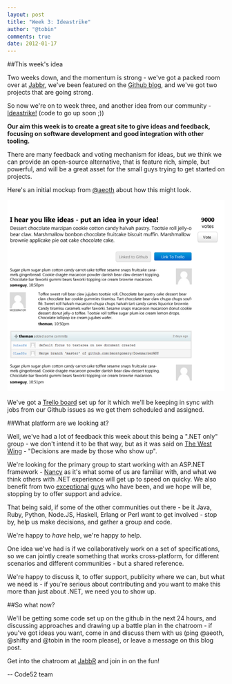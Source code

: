 ```yaml
--- 
layout: post
title: "Week 3: Ideastrike"
author: "@tobin"
comments: true
date: 2012-01-17
---
```


##This week's idea

Two weeks down, and the momentum is strong - we've got a packed room over at [Jabbr](http://jabbr.net/#/rooms/code52), we've been featured on the [Github blog](https://github.com/blog/1024-a-new-coding-project-every-week-at-code52), and we've got two projects that are going strong.

So now we're on to week three, and another idea from our community - [Ideastrike!](https://github.com/Code52/Ideastrike) (code to go up soon ;))

**Our aim this week is to create a great site to give ideas and feedback, focusing on software development and good integration with other tooling.**

There are many feedback and voting mechanism for ideas, but we think we can provide an open-source alternative, that is feature rich, simple, but powerful, and will be a great asset for the small guys trying to get started on projects.

Here's an initial mockup from [@aeoth](http://twitter.com/aeoth) about how this might look.

![](/img/week3-ideastrike-mockup.png)

We've got a [Trello board](https://trello.com/board/ideastrike/4f137b417201526045146b8a) set up for it which we'll be keeping in sync with jobs from our Github issues as we get them scheduled and assigned.

##What platform are we looking at?

Well, we've had a lot of feedback this week about this being a ".NET only" group - we don't intend it to be that way, but as it was said on [The West Wing](http://en.wikipedia.org/wiki/The_West_Wing) - "Decisions are made by those who show up".

We're looking for the primary group to start working with an ASP.NET framework - [Nancy](https://github.com/NancyFx/Nancy) as it's what some of us are familiar with, and what we think others with .NET experience will get up to speed on quicky.  We also benefit from two [exceptional](https://twitter.com/grumpydev) [guys](https://twitter.com/thecodejunkie) who have been, and we hope will be, stopping by to offer support and advice.

That being said, if some of the other communities out there - be it Java, Ruby, Python, Node.JS, Haskell, Erlang or Perl want to get involved - stop by, help us make decisions, and gather a group and code.

We're happy to *have* help, we're happy *to* help.

One idea we've had is if we collaboratively work on a set of specifications, so we can jointly create something that works cross-platform, for different scenarios and different communities - but a shared reference.

We're happy to discuss it, to offer support, publicity where we can, but what we need is - if you're serious about contributing and you want to make this more than just about .NET, we need you to show up.

##So what now?

We'll be getting some code set up on the github in the next 24 hours, and discussing approaches and drawing up a battle plan in the chatroom - if you've got ideas you want, come in and discuss them with us (ping @aeoth, @shifty and @tobin in the room please), or leave a message on this blog post.

Get into the chatroom at [JabbR](http://jabbr.net/#/rooms/code52) and join in on the fun!

-- Code52 team